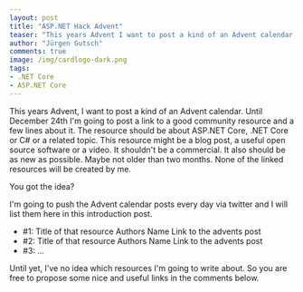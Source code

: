 ```yaml
---
layout: post
title: "ASP.NET Hack Advent"
teaser: "This years Advent I want to post a kind of an Advent calendar. Until December 24th I'm going to post a link to a good community resource and a few lines about it."
author: "Jürgen Gutsch"
comments: true
image: /img/cardlogo-dark.png
tags: 
- .NET Core
- ASP.NET Core
---
```


This years Advent, I want to post a kind of an Advent calendar. Until December 24th I'm going to post a link to a good community resource and a few lines about it. The resource should be about ASP.NET Core, .NET Core or C# or a related topic. This resource might be a blog post, a useful open source software or a video. It shouldn't be a commercial. It also should be as new as possible. Maybe not older than two months. None of the linked resources will be created by me.

You got the idea?

I'm going to push the Advent calendar posts every day via twitter and I will list them here in this introduction post.

* #1: Title of that resource
  Authors Name
  Link to the advents post
* #2: Title of that resource
  Authors Name
  Link to the advents post
* #3: ...

Until yet, I've no idea which resources I'm going to write about. So you are free to propose some nice and useful links in the comments below. 